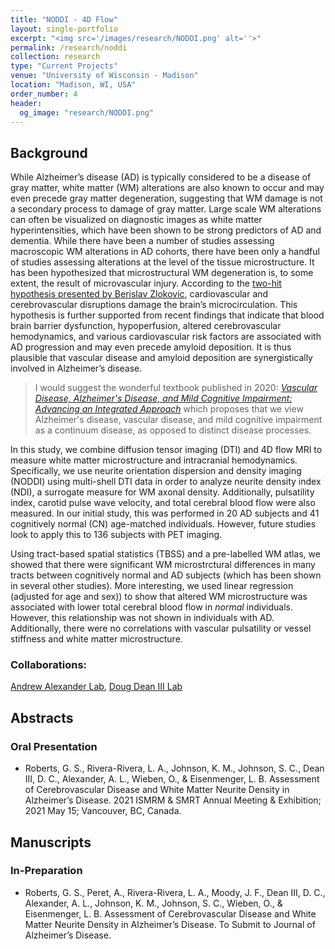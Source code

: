```yaml
---
title: "NODDI - 4D Flow"
layout: single-portfolio
excerpt: "<img src='/images/research/NODDI.png' alt=''>"
permalink: /research/noddi
collection: research
type: "Current Projects"
venue: "University of Wisconsin - Madison"
location: "Madison, WI, USA"
order_number: 4
header: 
  og_image: "research/NODDI.png"
---
```


Background
------
While Alzheimer’s disease (AD) is typically considered to be a disease of gray matter, white matter (WM) alterations are also known to occur and may even precede gray matter degeneration, suggesting that WM damage is not a secondary process to damage of gray matter. Large scale WM alterations can often be visualized on diagnostic images as white matter hyperintensities, which have been shown to be strong predictors of AD and dementia. While there have been a number of studies assessing macroscopic WM alterations in AD cohorts, there have been only a handful of studies assessing alterations at the level of the tissue microstructure. It has been hypothesized that microstructural WM degeneration is, to some extent, the result of microvascular injury. According to the [two-hit hypothesis presented by Berislav Zlokovic]( https://www.nature.com/articles/nrn3114), cardiovascular and cerebrovascular disruptions damage the brain’s microcirculation.  This hypothesis is further supported from recent findings that indicate that blood brain barrier dysfunction, hypoperfusion, altered cerebrovascular hemodynamics, and various cardiovascular risk factors are associated with AD progression and may even precede amyloid deposition. It is thus plausible that vascular disease and amyloid deposition are synergistically involved in Alzheimer’s disease.

> I would suggest the wonderful textbook published in 2020: [*Vascular Disease, Alzheimer's Disease, and Mild Cognitive Impairment: Advancing an Integrated Approach*](https://books.google.com/books?id=XnPKDwAAQBAJ) which proposes that we view Alzheimer's disease, vascular disease, and mild cognitive impairment as a continuum disease, as opposed to distinct disease processes.

In this study, we combine diffusion tensor imaging (DTI) and 4D flow MRI to measure white matter microstructure and intracranial hemodynamics. Specifically, we use neurite orientation dispersion and density imaging (NODDI) using multi-shell DTI data in order to analyze neurite density index (NDI), a surrogate measure for WM axonal density. Additionally, pulsatility index, carotid pulse wave velocity, and total cerebral blood flow were also measured. In our initial study, this was performed in 20 AD subjects and 41 cognitively normal (CN) age-matched individuals. However, future studies look to apply this to 136 subjects with PET imaging. 

Using tract-based spatial statistics (TBSS) and a pre-labelled WM atlas, we showed that there were significant WM microstrctural differences in many tracts between cognitively normal and AD subjects (which has been shown in several other studies). More interesting, we used linear regression (adjusted for age and sex)) to show that altered WM microstructure was associated with lower total cerebral blood flow in *normal* individuals. However, this relationship was not shown in individuals with AD. Additionally, there were no correlations with vascular pulsatility or vessel stiffness and white matter microstructure.

### Collaborations: 
[Andrew Alexander Lab](https://www.waisman.wisc.edu/staff/alexander-andrew/), [Doug Dean III Lab](https://www.waisman.wisc.edu/staff/dean-iii-doug/)

Abstracts
------
### Oral Presentation
* Roberts, G. S., Rivera-Rivera, L. A., Johnson, K. M., Johnson, S. C., Dean III, D. C., Alexander, A. L., Wieben, O., & Eisenmenger, L. B. Assessment of Cerebrovascular Disease and White Matter Neurite Density in Alzheimer’s Disease. 2021 ISMRM & SMRT Annual Meeting & Exhibition; 2021 May 15; Vancouver, BC, Canada.

Manuscripts
------
### In-Preparation
* Roberts, G. S., Peret, A., Rivera-Rivera, L. A., Moody, J. F., Dean III, D. C., Alexander, A. L., Johnson, K. M., Johnson, S. C., Wieben, O., & Eisenmenger, L. B. Assessment of Cerebrovascular Disease and White Matter Neurite Density in Alzheimer’s Disease. To Submit to Journal of Alzheimer’s Disease.

